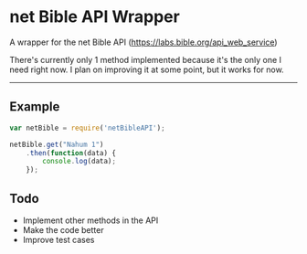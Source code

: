 net Bible API Wrapper
================

A wrapper for the net Bible API (https://labs.bible.org/api_web_service)

There's currently only 1 method implemented because it's the only one I need right now.  I plan on improving it at some point, but it works for now.
- - -

## Example
```js
var netBible = require('netBibleAPI');

netBible.get("Nahum 1")
    .then(function(data) {
        console.log(data);
    });
```

## Todo
 - Implement other methods in the API
 - Make the code better
 - Improve test cases
